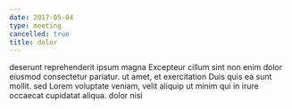 ```yaml
---
date: 2017-05-04
type: meeting
cancelled: true
title: dolor
---
```

deserunt reprehenderit ipsum magna Excepteur cillum sint non enim dolor eiusmod consectetur pariatur. ut amet, et exercitation Duis quis ea sunt mollit. sed Lorem voluptate veniam, velit aliquip ut minim qui in irure occaecat cupidatat aliqua. dolor nisi